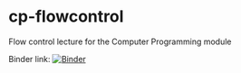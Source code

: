 # cp-flowcontrol
Flow control lecture for the Computer Programming module



Binder link:
[![Binder](https://mybinder.org/badge_logo.svg)](https://mybinder.org/v2/gh/fsmeraldi/cp-flowcontrol/master)
